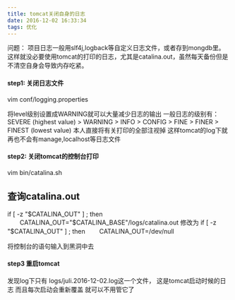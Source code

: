 ```yaml
---
title: tomcat关闭自身的日志
date: 2016-12-02 16:33:34
tags: 优化
---
```


问题： 项目日志一般用slf4j,logback等自定义日志文件，或者存到mongdb里。这样就没必要使用tomcat的打印的日志，尤其是catalina.out，虽然每天备份但是不清空自身会导致内存吃紧。

<h4>step1: 关闭日志文件</h4>
 vim  conf/logging.properties

 将level级别设置成WARNING就可以大量减少日志的输出
 一般日志的级别有： SEVERE (highest value) > WARNING > INFO > CONFIG > FINE > FINER > FINEST (lowest value)
 本人直接将有关打印的全部注视掉 这样tomcat的log下就再也不会有manage,localhost等日志文件
 <!--more-->

<h4>step2: 关闭tomcat的控制台打印</h4>

 vim  bin/catalina.sh

 查询catalina.out
 - 
 if [ -z "$CATALINA_OUT" ] ; then
　　CATALINA_OUT="$CATALINA_BASE"/logs/catalina.out
修改为
 if [ -z "$CATALINA_OUT" ] ; then
　　CATALINA_OUT=/dev/null

将控制台的语句输入到黑洞中去

<h4>step3 重启tomcat </h4>

发现log下只有 logs/juli.2016-12-02.log这一个文件， 这是tomcat启动时候的日志 而且每次启动会重新覆盖 就可以不用管它了


